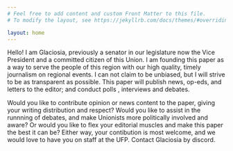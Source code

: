 ```yaml
---
# Feel free to add content and custom Front Matter to this file.
# To modify the layout, see https://jekyllrb.com/docs/themes/#overriding-theme-defaults

layout: home
---
```

Hello! I am Glaciosia, previously a senator in our legislature now the Vice President and a committed citizen of this Union. I am founding this paper as a way to serve the people of this region with our high quality, timely journalism on regional events. I can not claim to be unbiased, but I will strive to be as transparent as possible. This paper will publish news, op-eds, and letters to the editor; and conduct polls , interviews and debates.

Would you like to contribute opinion or news content to the paper, giving your writing distribution and respect? Would you like to assist in the runnning of debates, and make Unionists more politically involved and aware? Or would you like to flex your editorial muscles and make this paper the best it can be? Either way, your contibution is most welcome, and we would love to have you on staff at the UFP. Contact Glaciosia by discord.
